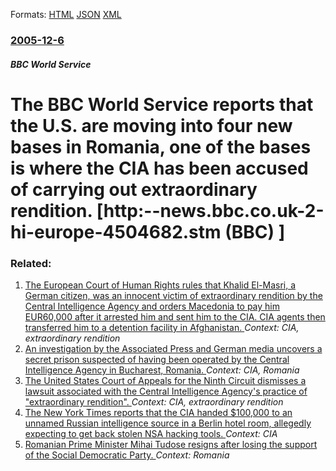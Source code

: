 
Formats: [HTML](/news/2005/12/6/the-bbc-world-service-reports-that-the-u-s-are-moving-into-four-new-bases-in-romania-one-of-the-bases-is-where-the-cia-has-been-accused-o.html)  [JSON](/news/2005/12/6/the-bbc-world-service-reports-that-the-u-s-are-moving-into-four-new-bases-in-romania-one-of-the-bases-is-where-the-cia-has-been-accused-o.json)  [XML](/news/2005/12/6/the-bbc-world-service-reports-that-the-u-s-are-moving-into-four-new-bases-in-romania-one-of-the-bases-is-where-the-cia-has-been-accused-o.xml)  

### [2005-12-6](/news/2005/12/6/index.md)

##### BBC World Service
#  The BBC World Service reports that the U.S. are moving into four new bases in Romania, one of the bases is where the CIA has been accused of carrying out extraordinary rendition. [http:--news.bbc.co.uk-2-hi-europe-4504682.stm (BBC) ]




### Related:

1. [The European Court of Human Rights rules that Khalid El-Masri, a German citizen, was an innocent victim of extraordinary rendition by the Central Intelligence Agency and orders Macedonia to pay him EUR60,000 after it arrested him and sent him to the CIA. CIA agents then transferred him to a detention facility in Afghanistan. ](/news/2012/12/13/the-european-court-of-human-rights-rules-that-khalid-el-masri-a-german-citizen-was-an-innocent-victim-of-extraordinary-rendition-by-the-ce.md) _Context: CIA, extraordinary rendition_
2. [An investigation by the Associated Press and German media uncovers a secret prison suspected of having been operated by the Central Intelligence Agency in Bucharest, Romania. ](/news/2011/12/8/an-investigation-by-the-associated-press-and-german-media-uncovers-a-secret-prison-suspected-of-having-been-operated-by-the-central-intellig.md) _Context: CIA, Romania_
3. [The United States Court of Appeals for the Ninth Circuit dismisses a lawsuit associated with the Central Intelligence Agency's practice of "extraordinary rendition". ](/news/2010/09/8/the-united-states-court-of-appeals-for-the-ninth-circuit-dismisses-a-lawsuit-associated-with-the-central-intelligence-agency-s-practice-of.md) _Context: CIA, extraordinary rendition_
4. [The New York Times reports that the CIA handed $100,000 to an unnamed Russian intelligence source in a Berlin hotel room, allegedly expecting to get back stolen NSA hacking tools. ](/news/2018/02/9/the-new-york-times-reports-that-the-cia-handed-100-000-to-an-unnamed-russian-intelligence-source-in-a-berlin-hotel-room-allegedly-expectin.md) _Context: CIA_
5. [Romanian Prime Minister Mihai Tudose resigns after losing the support of the Social Democratic Party. ](/news/2018/01/15/romanian-prime-minister-mihai-tudose-resigns-after-losing-the-support-of-the-social-democratic-party.md) _Context: Romania_
